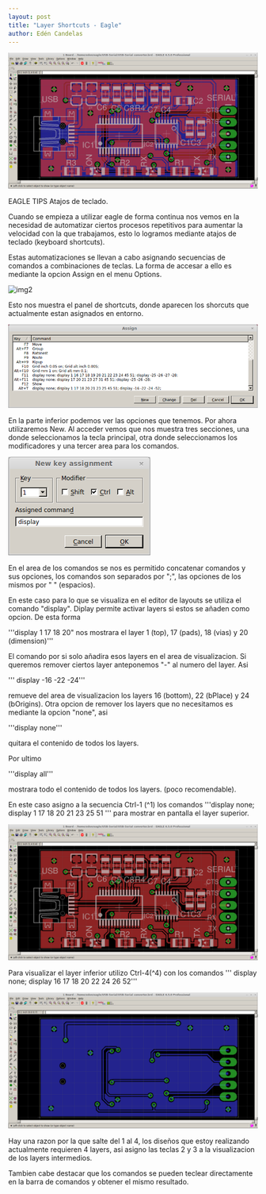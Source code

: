 ```yaml
---
layout: post
title: "Layer Shortcuts - Eagle"
author: Edén Candelas
---
```


![img1][all]

EAGLE TIPS  Atajos de teclado.

Cuando se empieza a utilizar eagle de forma continua nos vemos en la necesidad de automatizar ciertos procesos repetitivos para aumentar la velocidad con la que trabajamos, esto lo logramos mediante atajos de teclado (keyboard shortcuts).


Estas automatizaciones se llevan a cabo asignando secuencias de comandos a combinaciones de teclas. La forma de accesar a ello es mediante la opcion Assign en el menu Options.

![img2][menuPath]

Esto nos muestra el panel de shortcuts, donde aparecen los shorcuts que actualmente estan asignados en entorno. 

![img2][assignEnv]

En la parte inferior podemos ver las opciones que tenemos. Por ahora utilizaremos New.
Al acceder vemos que nos muestra tres secciones, una donde seleccionamos la tecla principal, otra donde seleccionamos los modificadores y una tercer area para los comandos.

![img2][assignNew]

En el area de los comandos se nos es permitido concatenar comandos y sus opciones, los comandos son separados por ";", las opciones de los mismos por " " (espacios).

En este caso para lo que se visualiza en el editor de layouts se utiliza el comando "display". Diplay permite activar layers si estos se añaden como opcion. De esta forma 

'''display 1 17 18 20" nos mostrara el layer 1 (top), 17 (pads), 18 (vias) y 20 (dimension)'''

El comando por si solo añadira esos layers en el area de visualizacion. Si queremos remover ciertos layer anteponemos "-" al numero del layer. Asi 

''' display -16 -22 -24''' 

remueve del area de visualizacion los layers 16 (bottom), 22 (bPlace) y 24 (bOrigins).
Otra opcion de remover los layers que no necesitamos es mediante la opcion "none", asi 

'''display none''' 

quitara el contenido de todos los layers.

Por ultimo

'''display all''' 

mostrara todo el contenido de todos los layers. (poco recomendable).

En este caso asigno a la secuencia Ctrl-1 (^1) los comandos 
'''display none; display 1 17 18 20 21 23 25 51 ''' 
para mostrar en pantalla el layer superior.

![img2][topCmd]

Para visualizar el layer inferior utilizo Ctrl-4(^4) con los comandos 
''' display none; display 16 17 18 20 22 24 26 52'''

![img2][bottomCmd]

Hay una razon por la que salte del 1 al 4, los diseños que estoy realizando actualmente requieren 4 layers, asi asigno las teclas 2 y 3 a la visualizacion de los layers intermedios.

Tambien cabe destacar que los comandos se pueden teclear directamente en la barra de comandos y obtener el mismo resultado.


[all]: /assets/post_img/eagle/all.png  "all"
[menuPath]: /assets/post_img/eagle/  "menuPath" 
[assignEnv]: /assets/post_img/eagle/assignEnv.png  "assignEnv"
[assignNew]: /assets/post_img/eagle/assignNew.png  "assignNew"
[topCmd]: /assets/post_img/eagle/topCmd.png  "topCmd"
[bottomCmd]: /assets/post_img/eagle/bottomCmd.png  "bottomCmd"






















